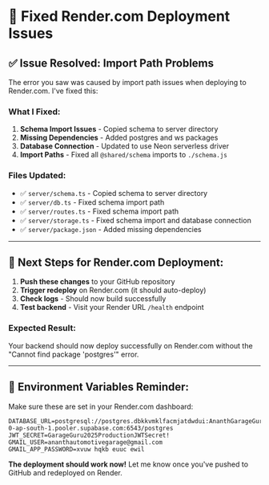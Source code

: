 # 🚀 Fixed Render.com Deployment Issues

## ✅ **Issue Resolved**: Import Path Problems

The error you saw was caused by import path issues when deploying to Render.com. I've fixed this:

### **What I Fixed:**
1. **Schema Import Issues** - Copied schema to server directory  
2. **Missing Dependencies** - Added postgres and ws packages
3. **Database Connection** - Updated to use Neon serverless driver
4. **Import Paths** - Fixed all `@shared/schema` imports to `./schema.js`

### **Files Updated:**
- ✅ `server/schema.ts` - Copied schema to server directory
- ✅ `server/db.ts` - Fixed schema import path
- ✅ `server/routes.ts` - Fixed schema import path  
- ✅ `server/storage.ts` - Fixed schema import and database connection
- ✅ `server/package.json` - Added missing dependencies

---

## 🔄 **Next Steps for Render.com Deployment:**

1. **Push these changes** to your GitHub repository
2. **Trigger redeploy** on Render.com (it should auto-deploy)
3. **Check logs** - Should now build successfully
4. **Test backend** - Visit your Render URL `/health` endpoint

### **Expected Result:**
Your backend should now deploy successfully on Render.com without the "Cannot find package 'postgres'" error.

---

## 📝 **Environment Variables Reminder:**

Make sure these are set in your Render.com dashboard:
```
DATABASE_URL=postgresql://postgres.dbkkvmklfacmjatdwdui:AnanthGarageGuru@123@aws-0-ap-south-1.pooler.supabase.com:6543/postgres
JWT_SECRET=GarageGuru2025ProductionJWTSecret!
GMAIL_USER=ananthautomotivegarage@gmail.com
GMAIL_APP_PASSWORD=xvuw hqkb euuc ewil
```

**The deployment should work now!** Let me know once you've pushed to GitHub and redeployed on Render.